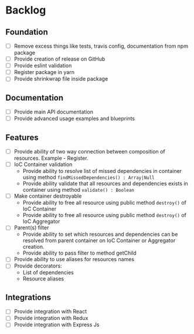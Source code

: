 Backlog
=============

Foundation
----------
- [ ] Remove excess things like tests, travis config, documentation from npm package
- [ ] Provide creation of release on GitHub
- [ ] Provide eslint validation
- [ ] Register package in yarn
- [ ] Provide shrinkwrap file inside package

Documentation
-------------

- [ ] Provide main API documentation
- [ ] Provide advanced usage examples and blueprints

Features
--------

- [ ] Provide ability of two way connection between composition of resources. Example - Register.
- [ ] IoC Container validation
  * Provide ability to resolve list of missed dependencies in container using method `findMissedDependencies() : Array|Null`
  * Provide ability validate that all resources and dependencies exists in container using method `validate() : Boolean`
- [ ] Make container destroyable
  * Provide ability to free all resource using public method `destroy()` of IoC Container
  * Provide ability to free all resource using public method `destroy()` of IoC Aggregator
- [ ] Parent(s) filter
  * Provide ability to set which resources and dependencies can be resolved from parent container on IoC Container or Aggregator creation.  
  * Provide ability to pass filter to method getChild
- [ ] Provide ability to use aliases for resources names
- [ ] Provide decorators:
  * List of dependencies
  * Resource aliases

Integrations
------------

- [ ] Provide integration with React
- [ ] Provide integration with Redux
- [ ] Provide integration with Express Js
